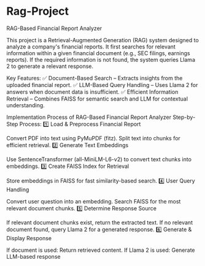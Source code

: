 # Rag-Project
RAG-Based Financial Report Analyzer

This project is a Retrieval-Augmented Generation (RAG) system designed to analyze a company's financial reports. It first searches for relevant information within a given financial document (e.g., SEC filings, earnings reports). If the required information is not found, the system queries Llama 2 to generate a relevant response.

Key Features:
✅ Document-Based Search – Extracts insights from the uploaded financial report.
✅ LLM-Based Query Handling – Uses Llama 2 for answers when document data is insufficient.
✅ Efficient Information Retrieval – Combines FAISS for semantic search and LLM for contextual understanding.


Implementation Process of RAG-Based Financial Report Analyzer
Step-by-Step Process:
1️⃣ Load & Preprocess Financial Report

Convert PDF into text using PyMuPDF (fitz).
Split text into chunks for efficient retrieval.
2️⃣ Generate Text Embeddings

Use SentenceTransformer (all-MiniLM-L6-v2) to convert text chunks into embeddings.
3️⃣ Create FAISS Index for Retrieval

Store embeddings in FAISS for fast similarity-based search.
4️⃣ User Query Handling

Convert user question into an embedding.
Search FAISS for the most relevant document chunks.
5️⃣ Determine Response Source

If relevant document chunks exist, return the extracted text.
If no relevant document found, query Llama 2 for a generated response.
6️⃣ Generate & Display Response

If document is used: Return retrieved content.
If Llama 2 is used: Generate LLM-based response
